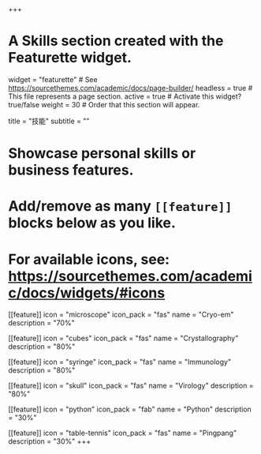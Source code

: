 +++
# A Skills section created with the Featurette widget.
widget = "featurette"  # See https://sourcethemes.com/academic/docs/page-builder/
headless = true  # This file represents a page section.
active = true  # Activate this widget? true/false
weight = 30  # Order that this section will appear.

title = "技能"
subtitle = ""

# Showcase personal skills or business features.
# 
# Add/remove as many `[[feature]]` blocks below as you like.
# 
# For available icons, see: https://sourcethemes.com/academic/docs/widgets/#icons

[[feature]]
  icon = "microscope"
  icon_pack = "fas"
  name = "Cryo-em"
  description = "70%"

[[feature]]
  icon = "cubes"
  icon_pack = "fas"
  name = "Crystallography"
  description = "80%"
  
[[feature]]
  icon = "syringe"
  icon_pack = "fas"
  name = "Immunology"
  description = "80%"

[[feature]]
  icon = "skull"
  icon_pack = "fas"
  name = "Virology"
  description = "80%"


[[feature]]
  icon = "python"
  icon_pack = "fab"
  name = "Python"
  description = "30%"

[[feature]]
  icon = "table-tennis"
  icon_pack = "fas"
  name = "Pingpang"
  description = "30%"
+++

